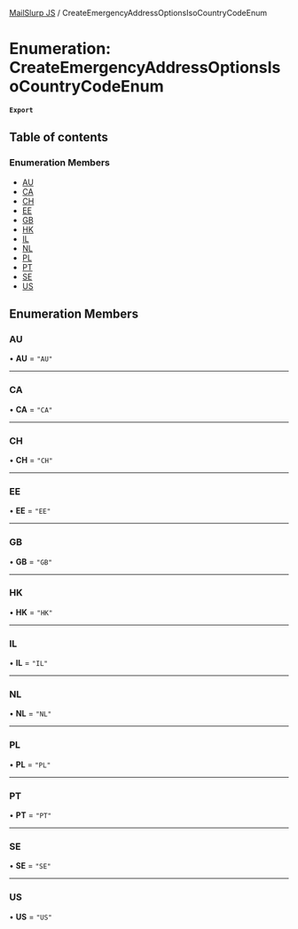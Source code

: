 [MailSlurp JS](../README.md) / CreateEmergencyAddressOptionsIsoCountryCodeEnum

# Enumeration: CreateEmergencyAddressOptionsIsoCountryCodeEnum

**`Export`**

## Table of contents

### Enumeration Members

- [AU](CreateEmergencyAddressOptionsIsoCountryCodeEnum.md#au)
- [CA](CreateEmergencyAddressOptionsIsoCountryCodeEnum.md#ca)
- [CH](CreateEmergencyAddressOptionsIsoCountryCodeEnum.md#ch)
- [EE](CreateEmergencyAddressOptionsIsoCountryCodeEnum.md#ee)
- [GB](CreateEmergencyAddressOptionsIsoCountryCodeEnum.md#gb)
- [HK](CreateEmergencyAddressOptionsIsoCountryCodeEnum.md#hk)
- [IL](CreateEmergencyAddressOptionsIsoCountryCodeEnum.md#il)
- [NL](CreateEmergencyAddressOptionsIsoCountryCodeEnum.md#nl)
- [PL](CreateEmergencyAddressOptionsIsoCountryCodeEnum.md#pl)
- [PT](CreateEmergencyAddressOptionsIsoCountryCodeEnum.md#pt)
- [SE](CreateEmergencyAddressOptionsIsoCountryCodeEnum.md#se)
- [US](CreateEmergencyAddressOptionsIsoCountryCodeEnum.md#us)

## Enumeration Members

### AU

• **AU** = ``"AU"``

___

### CA

• **CA** = ``"CA"``

___

### CH

• **CH** = ``"CH"``

___

### EE

• **EE** = ``"EE"``

___

### GB

• **GB** = ``"GB"``

___

### HK

• **HK** = ``"HK"``

___

### IL

• **IL** = ``"IL"``

___

### NL

• **NL** = ``"NL"``

___

### PL

• **PL** = ``"PL"``

___

### PT

• **PT** = ``"PT"``

___

### SE

• **SE** = ``"SE"``

___

### US

• **US** = ``"US"``
